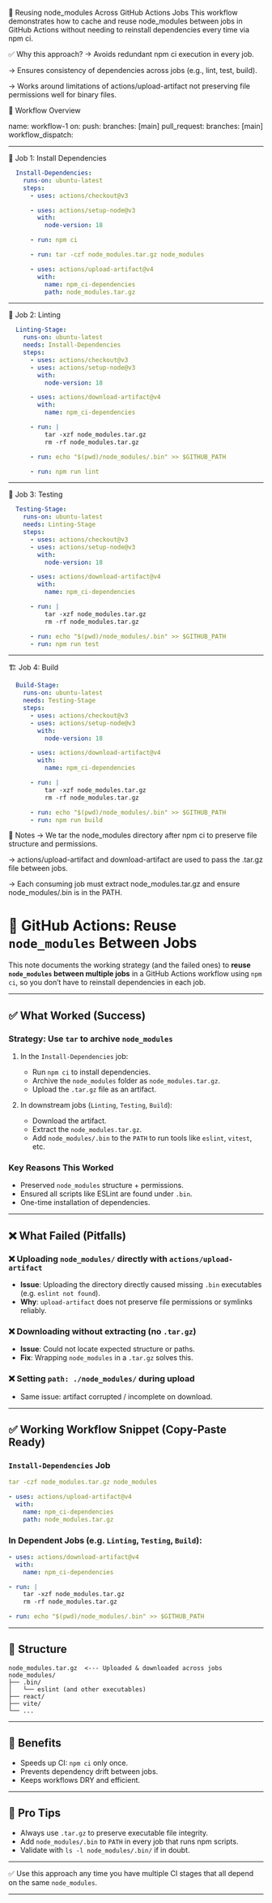 
🔁 Reusing node_modules Across GitHub Actions Jobs
This workflow demonstrates how to cache and reuse node_modules between jobs in GitHub Actions without needing to reinstall dependencies every time via npm ci.

✅ Why this approach?
 -> Avoids redundant npm ci execution in every job.

 -> Ensures consistency of dependencies across jobs (e.g., lint, test, build).

 -> Works around limitations of actions/upload-artifact not preserving file permissions well for binary files.

📁 Workflow Overview

name: workflow-1
on:
  push:
    branches: [main]
  pull_request:
    branches: [main]
  workflow_dispatch:

- - - - - - - - - - - - - - - - - - - - - - - - - - - - - - - - - - -  
 
🧱 Job 1: Install Dependencies
```yaml
  Install-Dependencies:
    runs-on: ubuntu-latest
    steps:
      - uses: actions/checkout@v3

      - uses: actions/setup-node@v3
        with:
          node-version: 18

      - run: npm ci

      - run: tar -czf node_modules.tar.gz node_modules

      - uses: actions/upload-artifact@v4
        with:
          name: npm_ci-dependencies
          path: node_modules.tar.gz
```

- - - - - - - - - - - - - - - - - - - - - - - - - - - - - - - - - - - 

📏 Job 2: Linting

```yaml
  Linting-Stage:
    runs-on: ubuntu-latest
    needs: Install-Dependencies
    steps:
      - uses: actions/checkout@v3
      - uses: actions/setup-node@v3
        with:
          node-version: 18

      - uses: actions/download-artifact@v4
        with:
          name: npm_ci-dependencies

      - run: |
          tar -xzf node_modules.tar.gz
          rm -rf node_modules.tar.gz

      - run: echo "$(pwd)/node_modules/.bin" >> $GITHUB_PATH

      - run: npm run lint
```     
     
- - - - - - - - - - - - - - - - - - - - - - - - - - - - - - - - - - - 

🧪 Job 3: Testing

```yaml
  Testing-Stage:
    runs-on: ubuntu-latest
    needs: Linting-Stage
    steps:
      - uses: actions/checkout@v3
      - uses: actions/setup-node@v3
        with:
          node-version: 18

      - uses: actions/download-artifact@v4
        with:
          name: npm_ci-dependencies

      - run: |
          tar -xzf node_modules.tar.gz
          rm -rf node_modules.tar.gz

      - run: echo "$(pwd)/node_modules/.bin" >> $GITHUB_PATH
      - run: npm run test
```

- - - - - - - - - - - - - - - - - - - - - - - - - - - - - - - - - - - 

🏗️ Job 4: Build

```yaml
  Build-Stage:
    runs-on: ubuntu-latest
    needs: Testing-Stage
    steps:
      - uses: actions/checkout@v3
      - uses: actions/setup-node@v3
        with:
          node-version: 18

      - uses: actions/download-artifact@v4
        with:
          name: npm_ci-dependencies

      - run: |
          tar -xzf node_modules.tar.gz
          rm -rf node_modules.tar.gz

      - run: echo "$(pwd)/node_modules/.bin" >> $GITHUB_PATH
      - run: npm run build
```

🧠 Notes
-> We tar the node_modules directory after npm ci to preserve file structure and permissions.

-> actions/upload-artifact and download-artifact are used to pass the .tar.gz file between jobs.

-> Each consuming job must extract node_modules.tar.gz and ensure node_modules/.bin is in the PATH.



# 🧪 GitHub Actions: Reuse `node_modules` Between Jobs

This note documents the working strategy (and the failed ones) to **reuse `node_modules` between multiple jobs** in a GitHub Actions workflow using `npm ci`, so you don’t have to reinstall dependencies in each job.

---

## ✅ What Worked (Success)

### Strategy: Use `tar` to archive `node_modules`

1. In the `Install-Dependencies` job:

   * Run `npm ci` to install dependencies.
   * Archive the `node_modules` folder as `node_modules.tar.gz`.
   * Upload the `.tar.gz` file as an artifact.

2. In downstream jobs (`Linting`, `Testing`, `Build`):

   * Download the artifact.
   * Extract the `node_modules.tar.gz`.
   * Add `node_modules/.bin` to the `PATH` to run tools like `eslint`, `vitest`, etc.

### Key Reasons This Worked

* Preserved `node_modules` structure + permissions.
* Ensured all scripts like ESLint are found under `.bin`.
* One-time installation of dependencies.

---

## ❌ What Failed (Pitfalls)

### ❌ Uploading `node_modules/` directly with `actions/upload-artifact`

* **Issue**: Uploading the directory directly caused missing `.bin` executables (e.g. `eslint not found`).
* **Why**: `upload-artifact` does not preserve file permissions or symlinks reliably.

### ❌ Downloading without extracting (no `.tar.gz`)

* **Issue**: Could not locate expected structure or paths.
* **Fix**: Wrapping `node_modules` in a `.tar.gz` solves this.

### ❌ Setting `path: ./node_modules/` during upload

* Same issue: artifact corrupted / incomplete on download.

---

## ✅ Working Workflow Snippet (Copy-Paste Ready)

### `Install-Dependencies` Job

```yaml
tar -czf node_modules.tar.gz node_modules
```

```yaml
- uses: actions/upload-artifact@v4
  with:
    name: npm_ci-dependencies
    path: node_modules.tar.gz
```

### In Dependent Jobs (e.g. `Linting`, `Testing`, `Build`):

```yaml
- uses: actions/download-artifact@v4
  with:
    name: npm_ci-dependencies

- run: |
    tar -xzf node_modules.tar.gz
    rm -rf node_modules.tar.gz

- run: echo "$(pwd)/node_modules/.bin" >> $GITHUB_PATH
```

---

## 📁 Structure

```
node_modules.tar.gz  <--- Uploaded & downloaded across jobs
node_modules/
├── .bin/
│   └── eslint (and other executables)
├── react/
├── vite/
└── ...
```

---

## 🔄 Benefits

* Speeds up CI: `npm ci` only once.
* Prevents dependency drift between jobs.
* Keeps workflows DRY and efficient.

---

## 🧠 Pro Tips

* Always use `.tar.gz` to preserve executable file integrity.
* Add `node_modules/.bin` to `PATH` in every job that runs npm scripts.
* Validate with `ls -l node_modules/.bin/` if in doubt.

---

✅ Use this approach any time you have multiple CI stages that all depend on the same `node_modules`.

---
